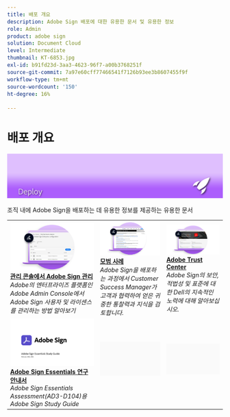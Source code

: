 ```yaml
---
title: 배포 개요
description: Adobe Sign 배포에 대한 유용한 문서 및 유용한 정보
role: Admin
product: adobe sign
solution: Document Cloud
level: Intermediate
thumbnail: KT-6853.jpg
exl-id: b91fd23d-3aa3-4623-96f7-a00b3768251f
source-git-commit: 7a97e60cff77466541f7126b93ee3b8607455f9f
workflow-type: tm+mt
source-wordcount: '150'
ht-degree: 16%

---
```


# 배포 개요

![배포 이미지 서명](assets/Hero-Deploy.png)

조직 내에 Adobe Sign을 배포하는 데 유용한 정보를 제공하는 유용한 문서

<table style="table-layout:fixed">
<tr>
  <td>
    <a href="https://helpx.adobe.com/kr/enterprise/using/adobe-sign-for-enterprise.html" target="_blank">
      <img alt="Admin Console" src="assets/Deploy_Admin.png" />
    </a>
    <div>
    <a href="https://helpx.adobe.com/enterprise/using/adobe-sign-for-enterprise.html" target="_blank"><strong>관리 콘솔에서 Adobe Sign 관리</strong></a>
    </div>
    <em>Adobe의 엔터프라이즈 플랫폼인 Adobe Admin Console에서 Adobe Sign 사용자 및 라이센스를 관리하는 방법 알아보기</em>
    <br>
  </td>
  <td>
    <a href="https://helpx.adobe.com/kr/sign/using/adobe-sign-training-best-practice.html" target="_blank">
      <img alt="우수 사례" src="assets/Deploy_BP.png" />
    </a>
    <div>
    <a href="https://helpx.adobe.com/sign/using/adobe-sign-training-best-practice.html" target="_blank"><strong>모범 사례</strong></a>
    </div>
    <em>Adobe Sign을 배포하는 과정에서 Customer Success Manager가 고객과 협력하여 얻은 귀중한 통찰력과 지식을 검토합니다.</em>
    <br>
  </td>  
  <td>
    <a href="https://www.adobe.com/trust/document-cloud-security.html" target="_blank">
      <img alt="Adobe Trust Center" src="assets/Deploy_Trust.png" />
    </a>
    <div>
    <a href="https://www.adobe.com/trust/document-cloud-security.html" target="_blank"><strong>Adobe Trust Center</strong></a>
    </div>
    <em>Adobe Sign의 보안, 적법성 및 표준에 대한 Dell의 지속적인 노력에 대해 알아보십시오.</em>
    <br>
  </td>
</tr>
<tr>
  <td>
    <a href="assets/SignStudyGuide.pdf">
      <img alt="Adobe Sign Essentials 연구 안내서" src="assets/SignStudyGuide.png" />
    </a>
    <div>
    <a href="assets/SignStudyGuide.pdf"><strong>Adobe Sign Essentials 연구 안내서</strong></a>
    </div>
    <em>Adobe Sign Essentials Assessment(AD3-D104)용 Adobe Sign Study Guide</em>
    <br>
  </td>
  <td>
    <img alt="스페이서" src="assets/Grayspacer.png" />
    <div>
    <br>
  </td>
  <td>
    <img alt="스페이서" src="assets/Grayspacer.png" />
    <div>
    <br>
  </td>
</tr>
</table>
